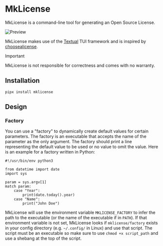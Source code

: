 # MkLicense

MkLicense is a command-line tool for generating an Open Source License.

![Preview](./preview/out1.gif)

MkLicense makes use of the [Textual][] TUI framework and is inspired by [choosealicense][].


> [!IMPORTANT]
> MkLicense is not responsible for correctness and comes with no warranty.

## Installation

```console
pipx install mklicense
```

## Design

### Factory

You can use a "factory" to dynamically create default values for certain parameters. The factory is an executable that accepts the name of the parameter as the only argument.
The factory should print a line representing the default value to be used or no value to omit the value. Here is an example for a factory written in Python:

```python3
#!/usr/bin/env python3

from datetime import date
import sys

param = sys.argv[1]
match param:
    case "Year":
        print(date.today().year)
    case "Name":
        print("John Doe")
```

MkLicense will use the environment variable `MKLICENSE_FACTORY` to infer the path to the executable (or the name of the executable if in `PATH`). If that environment
variable is not set, MkLicense looks if `mklicense/factory` exists in your config directory (e.g. `~/.config/` in Linux) and use that script. The script must be an
executable so make sure to use `chmod +x script_path` and use a shebang at the top of the script.


[choosealicense]: https://choosealicense.com/
[Textual]: https://textual.textualize.io/

